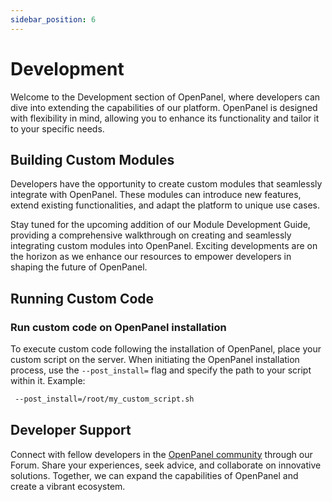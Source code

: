 ```yaml
---
sidebar_position: 6
---
```


# Development

Welcome to the Development section of OpenPanel, where developers can dive into extending the capabilities of our platform. OpenPanel is designed with flexibility in mind, allowing you to enhance its functionality and tailor it to your specific needs.

## Building Custom Modules

Developers have the opportunity to create custom modules that seamlessly integrate with OpenPanel. These modules can introduce new features, extend existing functionalities, and adapt the platform to unique use cases. 

Stay tuned for the upcoming addition of our Module Development Guide, providing a comprehensive walkthrough on creating and seamlessly integrating custom modules into OpenPanel. Exciting developments are on the horizon as we enhance our resources to empower developers in shaping the future of OpenPanel.



## Running Custom Code

### Run custom code on OpenPanel installation

To execute custom code following the installation of OpenPanel, place your custom script on the server. When initiating the OpenPanel installation process, use the `--post_install=` flag and specify the path to your script within it.
Example:

```bash
 --post_install=/root/my_custom_script.sh
```



## Developer Support

Connect with fellow developers in the [OpenPanel community](https://community.openpanel.co/) through our Forum. Share your experiences, seek advice, and collaborate on innovative solutions. Together, we can expand the capabilities of OpenPanel and create a vibrant ecosystem.
